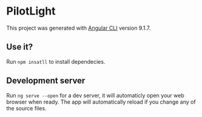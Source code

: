 # PilotLight

This project was generated with [Angular CLI](https://github.com/angular/angular-cli) version 9.1.7.

## Use it?

Run `npm insatll` to install dependecies.

## Development server

Run `ng serve --open` for a dev server, it will automaticly open your web browser when ready. The app will automatically reload if you change any of the source files.